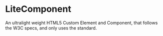 # LiteComponent

An ultralight weight HTML5 Custom Element and Component, that follows the W3C specs, and only uses the standard.